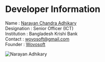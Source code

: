# Developer Information

Name        :   [Narayan Chandra Adhikary](https://github.com/wovosoft) <br>
Designation :   Senior Officer (ICT)<br>
Institution :   Bangladesh Krishi Bank<br>
Contact     :   [wovosoft@gmail.com](mailto:wovosoft@gmail.com)<br>
Founder     :   [Wovosoft](https://wovosoft.com)


![Narayan Adhikary](https://avatars.githubusercontent.com/u/56657054?v=4)

